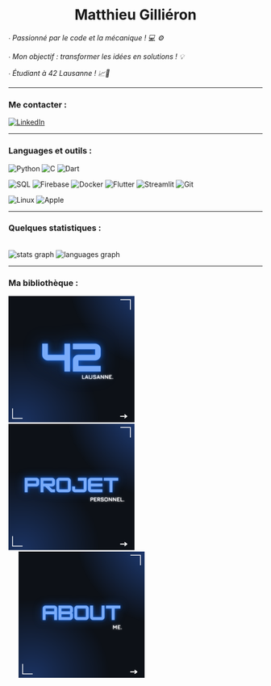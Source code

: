 <h1 align="center">Matthieu Gilliéron</h1>

<p><i>∙ Passionné par le code et la mécanique ! 💻 ⚙️</i></p>
<p><i>∙ Mon objectif : transformer les idées en solutions ! 💡</i></p>
<p><i>∙ Étudiant à 42 Lausanne ! 📈🚀</i></p>

---

### Me contacter :
[![LinkedIn](https://img.shields.io/badge/LinkedIn-%230077B5.svg?logo=linkedin&logoColor=white)](https://linkedin.com/in/matthieu-gillieron-developer)

---

### Languages et outils :

![Python](https://img.shields.io/badge/-Python-000?&logo=Python)
![C](https://img.shields.io/badge/-C-000?&logo=C)
![Dart](https://img.shields.io/badge/-Dart-000?&logo=Dart)

![SQL](https://img.shields.io/badge/-SQL-000?&logo=MySQL)
![Firebase](https://img.shields.io/badge/-Firebase-000?&logo=Firebase)
![Docker](https://img.shields.io/badge/-Docker-000?&logo=Docker)
![Flutter](https://img.shields.io/badge/-Flutter-000?&logo=Flutter)
![Streamlit](https://img.shields.io/badge/-Streamlit-000?&logo=Streamlit)
![Git](https://img.shields.io/badge/-Git-000?&logo=Git&logoColor=F05032)

![Linux](https://img.shields.io/badge/-Linux-000?&logo=Linux)
![Apple](https://img.shields.io/badge/-Apple-000?&logo=Apple)

---

### Quelques statistiques :

<br clear="both">

<div align="left">
  <img src="https://github-readme-stats.vercel.app/api?username=MatthieuGillieron&hide_title=false&hide_rank=false&show_icons=true&include_all_commits=false&count_private=true&disable_animations=false&theme=github_dark&locale=fr&hide_border=true&order=1&custom_title=Statistiques%20Github%20Matthieu%20Gilli%C3%A9ron%20:" height="165" alt="stats graph"  />
  <img src="https://github-readme-stats.vercel.app/api/top-langs?username=MatthieuGillieron&locale=en&hide_title=false&layout=compact&card_width=320&langs_count=5&theme=github_dark&hide_border=true&order=2" height="165" alt="languages graph"  />
</div>

---

### Ma bibliothèque :

<div align="left">
    <a href="https://github.com/MatthieuGillieron/cursus" (https://github.com/MatthieuGillieron/cursus)" target="_blank" style="display: inline-block; margin-right: 20px;">
        <img src="images/42.png" alt="Projets Cursus" style="width: 250px; height: auto; border: none;">
    </a>
    <a href="[https://example.com/personal-projects](https://github.com/MatthieuGillieron/cursus)" target="_blank" style="display: inline-block;">
        <img src="images/projet.png" alt="Projets Perso" style="width: 250px; height: auto; border: none;">
    </a>
    <a href="https://github.com/MatthieuGillieron/aboutMe" target="_blank" style="display: inline-block; margin-left: 20px;">
        <img src="images/about.png" alt="About Me" style="width: 250px; height: auto; border: none;">
    </a>
</div>
